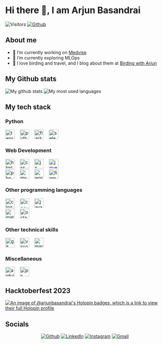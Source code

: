 # Hi there 👋, I am Arjun Basandrai

![Visitors](https://visitor-badge.laobi.icu/badge?page_id=ArjunBasandrai.ArjunBasandrai)
[![Github](https://img.shields.io/github/followers/ArjunBasandrai?label=Follow&style=social)](https://github.com/ArjunBasandrai)

## About me 

- 🔭 I’m currently working on [Medvise](https://github.com/ArjunBasandrai/medvise)
- 🚀 I’m currently exploring MLOps
- 🗻 I love birding and travel, and I blog about them at [Birding with Arjun](https://birdingwitharjun.com)

## My Github stats

![My github stats](https://github-readme-stats.vercel.app/api/?username=ArjunBasandrai&layout=compact&theme=codeSTACKr)
![My most used languages](https://github-readme-stats.vercel.app/api/top-langs/?username=ArjunBasandrai&layout=compact&theme=codeSTACKr)

## My tech stack

### Python
<div align="left">
  <img src="https://skillicons.dev/icons?i=tensorflow" height="30" alt="tensorflow logo"  />
  <img width="8" />
  <img src="https://skillicons.dev/icons?i=py" height="30" alt="python logo"  />
  <img width="8" />
  <img src="https://skillicons.dev/icons?i=flask" height="30" alt="flask logo"  />
  <img width="8" />
  <img src="https://skillicons.dev/icons?i=selenium" height="30" alt="selenium logo"  />
  <img width="8" />
</div>

### Web Development
<div align="left">
  <img src="https://skillicons.dev/icons?i=html" height="30" alt="html logo"  />
  <img width="8" />
  <img src="https://skillicons.dev/icons?i=css" height="30" alt="css logo"  />
  <img width="8" />
  <img src="https://skillicons.dev/icons?i=js" height="30" alt="js logo"  />
  <img width="8" />
  <img src="https://skillicons.dev/icons?i=jquery" height="30" alt="jquey logo"  />
  <br>
  <img src="https://skillicons.dev/icons?i=php" height="30" alt="php logo"  />
  <img width="8" />
  <img src="https://skillicons.dev/icons?i=mysql" height="30" alt="mysql logo"  />
  <img width="8" />
  <img src="https://skillicons.dev/icons?i=wordpress" height="30" alt="wordpress logo"  />
  <img width="8" />
  <img src="https://skillicons.dev/icons?i=figma" height="30" alt="figma logo"  />
  <img width="8" />
</div>

### Other programming languages
<div align="left">
  <img src="https://skillicons.dev/icons?i=c" height="30" alt="c logo"  />
  <img width="8" />
  <img src="https://skillicons.dev/icons?i=cpp" height="30" alt="c++ logo"  />
  <img width="8" />
  <img src="https://skillicons.dev/icons?i=java" height="30" alt="java logo"  />
  <br>
  <img src="https://skillicons.dev/icons?i=matlab" height="30" alt="matlab logo"  />
  <img width="8" />
  <img src="https://skillicons.dev/icons?i=octave" height="30" alt="octave logo"  />
  <img width="8" />
</div>

### Other technical skills
<div align="left">
  <img src="https://skillicons.dev/icons?i=git" height="30" alt="git logo"  />
  <img width="8" />
  <img src="https://skillicons.dev/icons?i=vscode" height="30" alt="vscode logo"  />
  <img width="8" />
  <img src="https://skillicons.dev/icons?i=md" height="30" alt="markdown logo"  />
  <img width="8" />
</div>

### Miscellaneous
<div align="left">
  <img src="https://skillicons.dev/icons?i=arduino" height="30" alt="arduino logo"  />
  <img width="8" />
  <img src="https://skillicons.dev/icons?i=ps" height="30" alt="ps logo"  />
</div>

## Hacktoberfest 2023
[![An image of @arjunbasandrai's Holopin badges, which is a link to view their full Holopin profile](https://holopin.me/arjunbasandrai)](https://holopin.io/@arjunbasandrai)

## Socials

<p align="center">
 <a href="https://github.com/ArjunBasandrai" target="_blank"><img alt="Github" src="https://img.shields.io/badge/GitHub-%2312100E.svg?&style=for-the-badge&logo=Github&logoColor=white" /></a>
<a href="https://www.linkedin.com/in/arjun-basandrai/" target="_blank"><img alt="LinkedIn" src="https://img.shields.io/badge/linkedin-%230077B5.svg?&style=for-the-badge&logo=linkedin&logoColor=white" /></a>
<a href="https://www.instagram.com/birdingwitharjun/" target="_blank"><img alt="Instagram" src="https://img.shields.io/badge/instagram-%FF69B4.svg?&style=for-the-badge&logo=instagram&logoColor=white&color=8a3ab9" /></a>
<a href="mailto:arjunbasandrai2004@gmail.com" target="_blank"><img alt="Gmail" src="https://img.shields.io/badge/gmail-%FF69B4.svg?&style=for-the-badge&logo=gmail&logoColor=white&color=EA4335" /></a>

<!--
**ArjunBasandrai/ArjunBasandrai** is a ✨ _special_ ✨ repository because its `README.md` (this file) appears on your GitHub profile.

Here are some ideas to get you started:

- 🔭 I’m currently working on ...
- 🌱 I’m currently learning ...
- 👯 I’m looking to collaborate on ...
- 🤔 I’m looking for help with ...
- 💬 Ask me about ...
- 📫 How to reach me: ...
- 😄 Pronouns: ...
- ⚡ Fun fact: ...
-->
